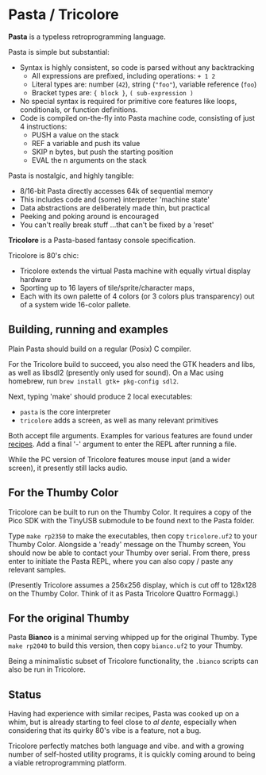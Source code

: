 # Pasta / Tricolore

**Pasta** is a typeless retroprogramming language.

Pasta is simple but substantial:
- Syntax is highly consistent, so code is parsed without any backtracking
  - All expressions are prefixed, including operations: `+ 1 2`
  - Literal types are: number (`42`), string (`"foo"`), variable reference (`foo`)
  - Bracket types are: `{ block }`, `( sub-expression )`
- No special syntax is required for primitive core features like loops,
  conditionals, or function definitions.
- Code is compiled on-the-fly into Pasta machine code, consisting of just 4
  instructions:
  - PUSH a value on the stack
  - REF a variable and push its value
  - SKIP n bytes, but push the starting position
  - EVAL the n arguments on the stack

Pasta is nostalgic, and highly tangible:
- 8/16-bit Pasta directly accesses 64k of sequential memory
- This includes code and (some) interpreter 'machine state'
- Data abstractions are deliberately made thin, but practical
- Peeking and poking around is encouraged
- You can't really break stuff ...that can't be fixed by a 'reset'

**Tricolore** is a Pasta-based fantasy console specification.

Tricolore is 80's chic:
- Tricolore extends the virtual Pasta machine with equally virtual display hardware
- Sporting up to 16 layers of tile/sprite/character maps,
- Each with its own palette of 4 colors (or 3 colors plus transparency) out of a system wide 16-color pallete.

## Building, running and examples
Plain Pasta should build on a regular (Posix) C compiler.

For the Tricolore build to succeed, you also need the GTK headers and libs,
as well as libsdl2 (presently only used for sound).
On a Mac using homebrew, run `brew install gtk+ pkg-config sdl2`.

Next, typing 'make' should produce 2 local executables:
- `pasta` is the core interpreter
- `tricolore` adds a screen, as well as many relevant primitives

Both accept file arguments. Examples for various features are found under
[recipes](recipes/). Add a final '-' argument to enter the REPL after running a
file.

While the PC version of Tricolore features mouse input (and a wider screen), it
presently still lacks audio.

## For the Thumby Color
Tricolore can be built to run on the Thumby Color. It requires a copy of the
Pico SDK with the TinyUSB submodule to be found next to the Pasta folder.

Type `make rp2350` to make the executables, then copy `tricolore.uf2` to your
Thumby Color. Alongside a 'ready' message on the Thumby screen, You should now
be able to contact your Thumby over serial. From there, press enter to initiate
the Pasta REPL, where you can also copy / paste any relevant samples.

(Presently Tricolore assumes a 256x256 display, which is cut off to 128x128 on
the Thumby Color. Think of it as Pasta Tricolore Quattro Formaggi.)

## For the original Thumby
Pasta **Bianco** is a minimal serving whipped up for the original Thumby. Type
`make rp2040` to build this version, then copy `bianco.uf2` to your Thumby.

Being a minimalistic subset of Tricolore functionality, the `.bianco` scripts
can also be run in Tricolore.

## Status
Having had experience with similar recipes, Pasta was cooked up on a whim, but
is already starting to feel close to _al dente_, especially when considering
that its quirky 80's vibe is a feature, not a bug.

Tricolore perfectly matches both language and vibe. and with a growing number
of self-hosted utility programs, it is quickly coming around to being a viable
retroprogramming platform.
